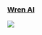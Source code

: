 ### [Wren AI](https://github.com/Canner/WrenAI)

![](https://img.shields.io/github/license/Canner/WrenAI?style=flat-square)

[^1]: [Getting Started - Installation](https://docs.getwren.ai/oss/installation)
